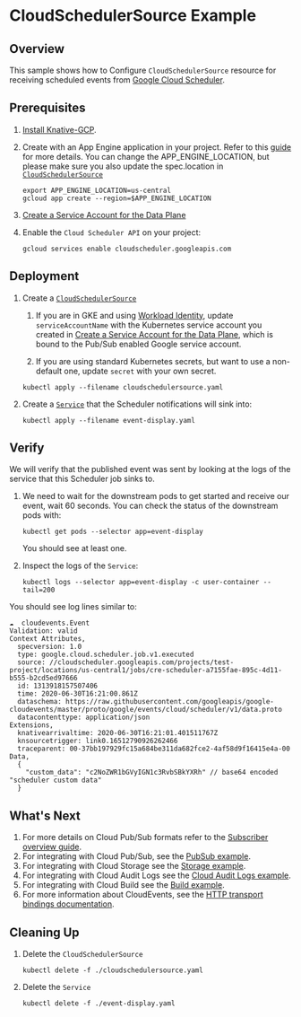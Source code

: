 # CloudSchedulerSource Example

## Overview

This sample shows how to Configure `CloudSchedulerSource` resource for receiving
scheduled events from
[Google Cloud Scheduler](https://cloud.google.com/scheduler/).

## Prerequisites

1. [Install Knative-GCP](../../install/install-knative-gcp.md).

1. Create with an App Engine application in your project. Refer to this
   [guide](https://cloud.google.com/scheduler/docs/quickstart#create_a_project_with_an_app_engine_app)
   for more details. You can change the APP_ENGINE_LOCATION, but please make
   sure you also update the spec.location in
   [`CloudSchedulerSource`](cloudschedulersource.yaml)

   ```shell
   export APP_ENGINE_LOCATION=us-central
   gcloud app create --region=$APP_ENGINE_LOCATION
   ```

1. [Create a Service Account for the Data Plane](../../install/dataplane-service-account.md)

1. Enable the `Cloud Scheduler API` on your project:

   ```shell
   gcloud services enable cloudscheduler.googleapis.com
   ```

## Deployment

1. Create a [`CloudSchedulerSource`](cloudschedulersource.yaml)

   1. If you are in GKE and using
      [Workload Identity](https://cloud.google.com/kubernetes-engine/docs/how-to/workload-identity),
      update `serviceAccountName` with the Kubernetes service account you
      created in
      [Create a Service Account for the Data Plane](../../install/dataplane-service-account.md),
      which is bound to the Pub/Sub enabled Google service account.

   1. If you are using standard Kubernetes secrets, but want to use a
      non-default one, update `secret` with your own secret.

   ```shell
   kubectl apply --filename cloudschedulersource.yaml
   ```

1. Create a [`Service`](event-display.yaml) that the Scheduler notifications
   will sink into:

   ```shell
   kubectl apply --filename event-display.yaml
   ```

## Verify

We will verify that the published event was sent by looking at the logs of the
service that this Scheduler job sinks to.

1. We need to wait for the downstream pods to get started and receive our event,
   wait 60 seconds. You can check the status of the downstream pods with:

   ```shell
   kubectl get pods --selector app=event-display
   ```

   You should see at least one.

1. Inspect the logs of the `Service`:

   ```shell
   kubectl logs --selector app=event-display -c user-container --tail=200
   ```

You should see log lines similar to:

```shell
☁️  cloudevents.Event
Validation: valid
Context Attributes,
  specversion: 1.0
  type: google.cloud.scheduler.job.v1.executed
  source: //cloudscheduler.googleapis.com/projects/test-project/locations/us-central1/jobs/cre-scheduler-a7155fae-895c-4d11-b555-b2cd5ed97666
  id: 1313918157507406
  time: 2020-06-30T16:21:00.861Z
  dataschema: https://raw.githubusercontent.com/googleapis/google-cloudevents/master/proto/google/events/cloud/scheduler/v1/data.proto
  datacontenttype: application/json
Extensions,
  knativearrivaltime: 2020-06-30T16:21:01.401511767Z
  knsourcetrigger: link0.16512790926262466
  traceparent: 00-37bb197929fc15a684be311da682fce2-4af58d9f16415e4a-00
Data,
  {
    "custom_data": "c2NoZWR1bGVyIGN1c3RvbSBkYXRh" // base64 encoded "scheduler custom data"
  }
```

## What's Next

1. For more details on Cloud Pub/Sub formats refer to the
   [Subscriber overview guide](https://cloud.google.com/pubsub/docs/subscriber).
1. For integrating with Cloud Pub/Sub, see the
   [PubSub example](../../examples/cloudpubsubsource/README.md).
1. For integrating with Cloud Storage see the
   [Storage example](../../examples/cloudstoragesource/README.md).
1. For integrating with Cloud Audit Logs see the
   [Cloud Audit Logs example](../../examples/cloudauditlogssource/README.md).
1. For integrating with Cloud Build see the
   [Build example](../../examples/cloudbuildsource/README.md).
1. For more information about CloudEvents, see the
   [HTTP transport bindings documentation](https://github.com/cloudevents/spec).

## Cleaning Up

1. Delete the `CloudSchedulerSource`

   ```shell
   kubectl delete -f ./cloudschedulersource.yaml
   ```

1. Delete the `Service`

   ```shell
   kubectl delete -f ./event-display.yaml
   ```

